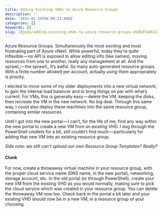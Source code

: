 ```yaml
---
title: Adding Existing VHDs to Azure Resource Groups
description: ''
date: '2015-01-19T04:00:21.000Z'
categories: []
keywords: []
slug: /@jpda/adding-existing-vhds-to-azure-resource-groups-eb3bdfab6322
---
```


Azure Resource Groups. Simultaneously the most exciting and most frustrating part of Azure vNext. While powerful, today they’re quite inflexible — no API is exposed to allow editing info (like names), moving resources from one to another, really any management at all. And the sprawl_— the sprawl!_ It’s awful. So many auto-generated resource groups. With a finite number allowed per account, actually _using them_ appropriately is priority.

I elected to move some of my older deployments into a new virtual network, to gain the internal load balancer and to bring things on par with what’s current. For VMs, this is generally easy — delete the VM, keeping the disks, then recreate the VM in the new network. No big deal. Through this same way, I could also deploy these machines into the same resource group, containing similar resources.

Until I got into the new portal — I can’t, for the life of me, find any way within the new portal to create a new VM from an existing VHD. I dug through the PowerShell cmdlets for a bit, still couldn’t find much — particularly for adding that new VM into an existing resource group.

_Side note: we still can’t upload our own Resource Group Templates? Really?_

#### Clunk

For now, create a throwaway virtual machine in your resource group, with the proper cloud service name (DNS name, in the new portal), networking, storage account, etc. In the old portal (or through PowerShell), create your new VM from the existing VHD as you would normally, making sure to pick the cloud service which was created in your resource group. You can delete the throwaway VM now too. Check back in the portal a bit later and your existing VHD should now be in a new VM, in a resource group of your choosing.